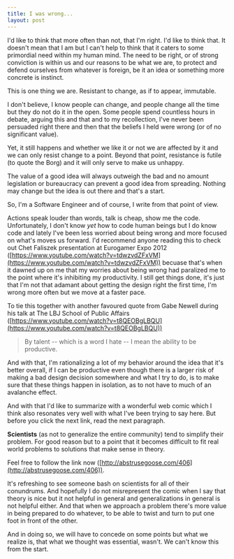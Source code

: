 ```yaml
---
title: I was wrong...
layout: post
---
```


I'd like to think that more often than not, that I'm right. I'd like to think that. It doesn't mean that I am but I can't help to think that it caters to some primordial need within my human mind. The need to be right, or of strong conviction is within us and our reasons to be what we are, to protect and defend ourselves from whatever is foreign, be it an idea or something more concrete is instinct.

This is one thing we are. Resistant to change, as if to appear, immutable.

I don't believe, I know people can change, and people change all the time but they do not do it in the open. Some people spend countless hours in debate, arguing this and that and to my recollection, I've never been persuaded right there and then that the beliefs I held were wrong (or of no significant value).

Yet, it still happens and whether we like it or not we are affected by it and we can only resist change to a point. Beyond that point, resistance is futile (to quote the Borg) and it will only serve to make us unhappy.

The value of a good idea will always outweigh the bad and no amount legislation or bureaucracy can prevent a good idea from spreading. Nothing may change but the idea is out there and that's a start.

So, I'm a Software Engineer and of course, I write from that point of view.

Actions speak louder than words, talk is cheap, show me the code. Unfortunately, I don't know *yet* how to code human beings but I do know code and lately I've been less worried about being wrong and more focused on what's moves us forward. I'd recommend anyone reading this to check out Chet Faliszek presentation at Eurogamer Expo 2012 ([https://www.youtube.com/watch?v=tdwzvdZFxVM](https://www.youtube.com/watch?v=tdwzvdZFxVM)) becuase that's when it dawned up on me that my worries about being wrong had paralized me to the point where it's inhibiting my productivity. I still get things done, it's just that I'm not that adamant about getting the design right the first time, I'm wrong more often but we move at a faster pace.

To tie this together with another favoured quote from Gabe Newell during his talk at The LBJ School of Public Affairs ([https://www.youtube.com/watch?v=t8QEOBgLBQU](https://www.youtube.com/watch?v=t8QEOBgLBQU))

> By talent -- which is a word I hate -- I mean the ability to be productive.

And with that, I'm rationalizing a lot of my behavior around the idea that it's better overall, if I can be productive even though there is a larger risk of making a bad design decision somewhere and what I try to do, is to make sure that these things happen in isolation, as to not have to much of an avalanche effect.

And with that I'd like to summarize with a wonderful web comic which I think also resonates very well with what I've been trying to say here. But before you click the next link, read the next paragraph. 

**Scientists** (as not to generalize the entire community) tend to simplify their problem. For good reason but to a point that it becomes difficult to fit real world problems to solutions that make sense in theory.

Feel free to follow the link now ([http://abstrusegoose.com/406](http://abstrusegoose.com/406)).

It's refreshing to see someone bash on scientists for all of their conundrums. And hopefully I do not misrepresent the comic when I say that theory is nice but it not helpful in general and generalizations in general is not helpful either. And that when we approach a problem there's more value in being prepared to do whatever, to be able to twist and turn to put one foot in front of the other.

And in doing so, we will have to concede on some points but what we realize is, that what we thought was essential, wasn't. We can't know this from the start.

